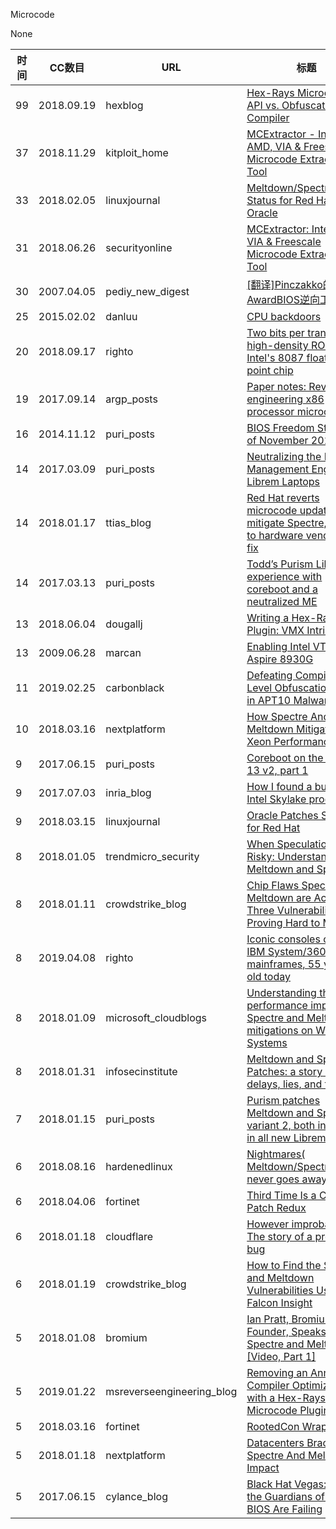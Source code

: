 Microcode

None

| 时间 | CC数目 | URL | 标题 |
| ---- | ----- | --- | --- |
| 99 | 2018.09.19 | hexblog | [Hex-Rays Microcode API vs. Obfuscating Compiler](http://www.hexblog.com/?p=1248) |
| 37 | 2018.11.29 | kitploit_home | [MCExtractor - Intel, AMD, VIA & Freescale Microcode Extraction Tool](https://www.kitploit.com/2018/11/mcextractor-intel-amd-via-freescale.html) |
| 33 | 2018.02.05 | linuxjournal | [Meltdown/Spectre Status for Red Hat and Oracle](https://www.linuxjournal.com/content/meltdownspectre-status-red-hat-and-oracle) |
| 31 | 2018.06.26 | securityonline | [MCExtractor: Intel, AMD, VIA & Freescale Microcode Extraction Tool](https://securityonline.info/mcextractor-intel-amd-via-freescale-microcode-extraction-tool/) |
| 30 | 2007.04.05 | pediy_new_digest | [[翻译]Pinczakko的AwardBIOS逆向工程指导](https://bbs.pediy.com/thread-42166.htm) |
| 25 | 2015.02.02 | danluu | [CPU backdoors](https://danluu.com/cpu-backdoors/) |
| 20 | 2018.09.17 | righto | [Two bits per transistor: high-density ROM in Intel's 8087 floating point chip](http://www.righto.com/2018/09/two-bits-per-transistor-high-density.html) |
| 19 | 2017.09.14 | argp_posts | [Paper notes: Reverse engineering x86 processor microcode](https://argp.github.io/2017/09/14/re-x86-microcode/) |
| 16 | 2014.11.12 | puri_posts | [BIOS Freedom Status as of November 2014](https://puri.sm/posts/bios-freedom-status-nov2014/) |
| 14 | 2017.03.09 | puri_posts | [Neutralizing the Intel Management Engine on Librem Laptops](https://puri.sm/posts/neutralizing-intel-management-engine-on-librem-laptops/) |
| 14 | 2018.01.17 | ttias_blog | [Red Hat reverts microcode update to mitigate Spectre, refers to hardware vendors for fix](https://ma.ttias.be/red-hat-reverts-microcode-update-mitigate-spectre-refers-hardware-vendors-fix/) |
| 14 | 2017.03.13 | puri_posts | [Todd’s Purism Librem 13 experience with coreboot and a neutralized ME](https://puri.sm/posts/todds-librem-13-with-coreboot-and-a-neutralized-me/) |
| 13 | 2018.06.04 | dougallj | [Writing a Hex-Rays Plugin: VMX Intrinsics](https://dougallj.wordpress.com/2018/06/04/writing-a-hex-rays-plugin-vmx-intrinsics/) |
| 13 | 2009.06.28 | marcan | [Enabling Intel VT on the Aspire 8930G](https://marcan.st/2009/06/enabling-intel-vt-on-the-aspire-8930g/) |
| 11 | 2019.02.25 | carbonblack | [Defeating Compiler-Level Obfuscations Used in APT10 Malware](https://www.carbonblack.com/2019/02/25/defeating-compiler-level-obfuscations-used-in-apt10-malware/) |
| 10 | 2018.03.16 | nextplatform | [How Spectre And Meltdown Mitigation Hits Xeon Performance](https://www.nextplatform.com/2018/03/16/how-spectre-and-meltdown-mitigation-hits-xeon-performance/) |
| 9 | 2017.06.15 | puri_posts | [Coreboot on the Librem 13 v2, part 1](https://puri.sm/posts/coreboot-on-the-librem-13-v2-part-1/) |
| 9 | 2017.07.03 | inria_blog | [How I found a bug in Intel Skylake processors](http://gallium.inria.fr/blog/intel-skylake-bug/) |
| 9 | 2018.03.15 | linuxjournal | [Oracle Patches Spectre for Red Hat](https://www.linuxjournal.com/content/oracle-patches-spectre-red-hat) |
| 8 | 2018.01.05 | trendmicro_security | [When Speculation Is Risky: Understanding Meltdown and Spectre](https://blog.trendmicro.com/trendlabs-security-intelligence/speculation-risky-understanding-meltdown-spectre/) |
| 8 | 2018.01.11 | crowdstrike_blog | [Chip Flaws Spectre and Meltdown are Actually Three Vulnerabilities and Proving Hard to Mitigate](https://www.crowdstrike.com/blog/chip-flaws-spectre-and-meltdown-are-actually-three-vulnerabilities-and-proving-hard-to-mitigate/) |
| 8 | 2019.04.08 | righto | [Iconic consoles of the IBM System/360 mainframes, 55 years old today](http://www.righto.com/2019/04/iconic-consoles-of-ibm-system360.html) |
| 8 | 2018.01.09 | microsoft_cloudblogs | [Understanding the performance impact of Spectre and Meltdown mitigations on Windows Systems](https://cloudblogs.microsoft.com/microsoftsecure/2018/01/09/understanding-the-performance-impact-of-spectre-and-meltdown-mitigations-on-windows-systems/) |
| 8 | 2018.01.31 | infosecinstitute | [Meltdown and Spectre Patches: a story of delays, lies, and failures](http://resources.infosecinstitute.com/meltdown-spectre-patches-story-delays-lies-failures/) |
| 7 | 2018.01.15 | puri_posts | [Purism patches Meltdown and Spectre variant 2, both included in all new Librem laptops](https://puri.sm/posts/purism-patches-meltdown-and-spectre-variant-2-both-included-in-all-new-librem-laptops/) |
| 6 | 2018.08.16 | hardenedlinux | [Nightmares( Meltdown/Spectre/L1TF) never goes away](https://hardenedlinux.github.io/system-security/2018/08/16/meltdown_spectre_l1tf.html) |
| 6 | 2018.04.06 | fortinet | [Third Time Is a Charm: Patch Redux](https://www.fortinet.com/blog/threat-research/third-time-is-a-charm--patch-redux.html) |
| 6 | 2018.01.18 | cloudflare | [However improbable: The story of a processor bug](https://blog.cloudflare.com/however-improbable-the-story-of-a-processor-bug/) |
| 6 | 2018.01.19 | crowdstrike_blog | [How to Find the Spectre and Meltdown Vulnerabilities Using Falcon Insight](https://www.crowdstrike.com/blog/tech-center/how-to-find-the-spectre-and-meltdown-vulnerabilities-using-falcon-insight/) |
| 5 | 2018.01.08 | bromium | [Ian Pratt, Bromium Co-Founder, Speaks on Spectre and Meltdown [Video, Part 1]](https://blogs.bromium.com/pratt_spectre_meltdown/) |
| 5 | 2019.01.22 | msreverseengineering_blog | [Removing an Annoying Compiler Optimization with a Hex-Rays Microcode Plugin](https://www.msreverseengineering.com/blog/2019/1/22/removing-an-annoying-compiler-optimization-with-a-hex-rays-microcode-plugin) |
| 5 | 2018.03.16 | fortinet | [RootedCon Wrap Up](https://www.fortinet.com/blog/threat-research/rootedcon-wrap-up.html) |
| 5 | 2018.01.18 | nextplatform | [Datacenters Brace For Spectre And Meltdown Impact](https://www.nextplatform.com/2018/01/18/datacenters-brace-spectre-meltdown-impact/) |
| 5 | 2017.06.15 | cylance_blog | [Black Hat Vegas: Where the Guardians of the BIOS Are Failing](https://www.cylance.com/en_us/blog/black-hat-vegas-where-the-guardians-of-the-bios-are-failing.html) |
